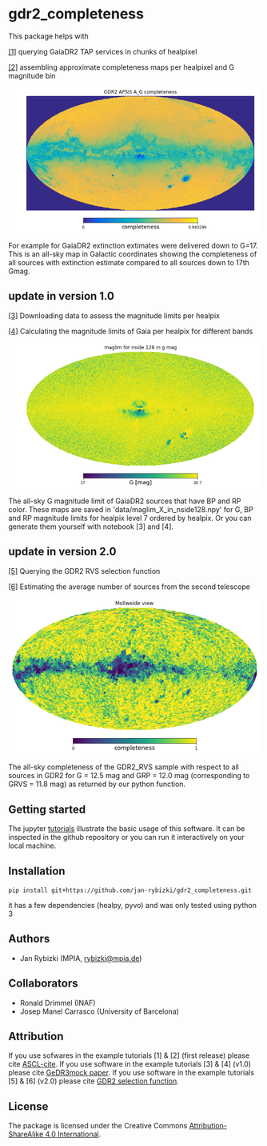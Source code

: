 # gdr2_completeness
This package helps with

[[1]](https://github.com/jan-rybizki/gdr2_completeness/blob/master/tutorials/%5B1%5DQuery_GDR2_in_hpx_chunks.ipynb) querying GaiaDR2 TAP services in chunks of healpixel

[[2]](https://github.com/jan-rybizki/gdr2_completeness/blob/master/tutorials/%5B2%5DCompleteness%20tutorial_gdr2_light.ipynb) assembling approximate completeness maps per healpixel and G magnitude bin

![](data/ag_completeness.png)

For example for GaiaDR2 extinction extimates were delivered down to G=17. This is an all-sky map in Galactic coordinates showing the completeness of all sources with extinction estimate compared to all sources down to 17th Gmag.

## update in version 1.0 

[[3]](https://github.com/jan-rybizki/gdr2_completeness/blob/master/tutorials/%5B3%5DDownload%20for%20Gaia%20magnitude%20limit%20over%20the%20sky.ipynb) Downloading data to assess the magnitude limits per healpix

[[4]](https://github.com/jan-rybizki/gdr2_completeness/blob/master/tutorials/%5B4%5D%20GaiaDR2%20magnitude%20limit%20per%20healpix%20in%20different%20photometric%20bands.ipynb) Calculating the magnitude limits of Gaia per healpix for different bands

![](data/g_gdr2.png)

The all-sky G magnitude limit of GaiaDR2 sources that have BP and RP color. These maps are saved in 'data/maglim_X_in_nside128.npy' for G, BP and RP magnitude limits for healpix level 7 ordered by healpix. Or you can generate them yourself with notebook [3] and [4].

## update in version 2.0

[[5]](https://github.com/jan-rybizki/gdr2_completeness/blob/master/tutorials/%5B5%5D%20RVS_selection_function.ipynb) Querying the GDR2 RVS selection function

[[6]](https://github.com/jan-rybizki/gdr2_completeness/blob/master/tutorials/%5B6%5D%20Second%20telescope%20source%20density%20contribution.ipynb) Estimating the average number of sources from the second telescope

![](data/rvs_completeness_function.png)

The all-sky completeness of the GDR2_RVS sample with respect to all sources in GDR2 for G = 12.5 mag and GRP = 12.0 mag (corresponding to GRVS = 11.8 mag) as returned by our python function.

## Getting started
The jupyter [tutorials](https://github.com/jan-rybizki/gdr2_completeness/tree/master/tutorials) illustrate the basic usage of this software. It can be inspected in the github repository or you can run it interactively on your local machine.


## Installation

```
pip install git+https://github.com/jan-rybizki/gdr2_completeness.git
```
it has a few dependencies (healpy, pyvo) and was only tested using python 3


## Authors
- Jan Rybizki (MPIA, rybizki@mpia.de)

## Collaborators
- Ronald Drimmel (INAF)
- Josep Manel Carrasco (University of Barcelona)

## Attribution
If you use sofwares in the example tutorials [1] & [2] (first release) please cite [ASCL-cite](https://ascl.net/code/v/1981).
If you use software in the example tutorials [3] & [4] (v1.0) please cite [GeDR3mock paper](https://ui.adsabs.harvard.edu/abs/2020PASP..132g4501R/abstract).
If you use software in the example tutorials [5] & [6] (v2.0) please cite [GDR2 selection function](https://arxiv.org/abs/2008.09096).


## License
The package is licensed under the Creative Commons [Attribution-ShareAlike 4.0 International](https://creativecommons.org/licenses/by-sa/4.0/).
